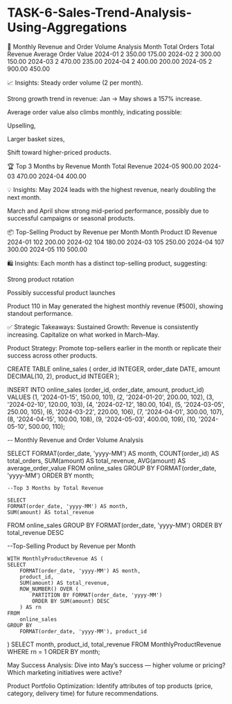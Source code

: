 # TASK-6-Sales-Trend-Analysis-Using-Aggregations

📅 Monthly Revenue and Order Volume Analysis
Month	Total Orders	Total Revenue	Average Order Value
2024-01	2	350.00	175.00
2024-02	2	300.00	150.00
2024-03	2	470.00	235.00
2024-04	2	400.00	200.00
2024-05	2	900.00	450.00

📈 Insights:
Steady order volume (2 per month).

Strong growth trend in revenue: Jan → May shows a 157% increase.

Average order value also climbs monthly, indicating possible:

Upselling,

Larger basket sizes,

Shift toward higher-priced products.

🏆 Top 3 Months by Revenue
Month	Total Revenue
2024-05	900.00
2024-03	470.00
2024-04	400.00

💡 Insights:
May 2024 leads with the highest revenue, nearly doubling the next month.

March and April show strong mid-period performance, possibly due to successful campaigns or seasonal products.

📦 Top-Selling Product by Revenue per Month
Month	Product ID	Revenue
2024-01	102	200.00
2024-02	104	180.00
2024-03	105	250.00
2024-04	107	300.00
2024-05	110	500.00

🛍️ Insights:
Each month has a distinct top-selling product, suggesting:

Strong product rotation

Possibly successful product launches

Product 110 in May generated the highest monthly revenue (₹500), showing standout performance.

✅ Strategic Takeaways:
Sustained Growth: Revenue is consistently increasing. Capitalize on what worked in March–May.

Product Strategy: Promote top-sellers earlier in the month or replicate their success across other products.

CREATE TABLE online_sales (
    order_id INTEGER,
    order_date DATE,
    amount DECIMAL(10, 2),
    product_id INTEGER
);

INSERT INTO online_sales (order_id, order_date, amount, product_id) VALUES
(1, '2024-01-15', 150.00, 101),
(2, '2024-01-20', 200.00, 102),
(3, '2024-02-10', 120.00, 103),
(4, '2024-02-12', 180.00, 104),
(5, '2024-03-05', 250.00, 105),
(6, '2024-03-22', 220.00, 106),
(7, '2024-04-01', 300.00, 107),
(8, '2024-04-15', 100.00, 108),
(9, '2024-05-03', 400.00, 109),
(10, '2024-05-10', 500.00, 110);

-- Monthly Revenue and Order Volume Analysis

SELECT 
    FORMAT(order_date, 'yyyy-MM') AS month, 
    COUNT(order_id) AS total_orders,
    SUM(amount) AS total_revenue,
    AVG(amount) AS average_order_value
FROM 
    online_sales
GROUP BY 
    FORMAT(order_date, 'yyyy-MM')
ORDER BY 
    month;

	--Top 3 Months by Total Revenue

	SELECT 
    FORMAT(order_date, 'yyyy-MM') AS month,      
    SUM(amount) AS total_revenue
FROM 
    online_sales
GROUP BY 
    FORMAT(order_date, 'yyyy-MM')
ORDER BY 
    total_revenue DESC

--Top-Selling Product by Revenue per Month


	WITH MonthlyProductRevenue AS (
    SELECT 
        FORMAT(order_date, 'yyyy-MM') AS month,
        product_id,
        SUM(amount) AS total_revenue,
        ROW_NUMBER() OVER (
            PARTITION BY FORMAT(order_date, 'yyyy-MM') 
            ORDER BY SUM(amount) DESC
        ) AS rn
    FROM 
        online_sales
    GROUP BY 
        FORMAT(order_date, 'yyyy-MM'), product_id
)
SELECT 
    month,
    product_id,
    total_revenue
FROM 
    MonthlyProductRevenue
WHERE 
    rn = 1
ORDER BY 
    month;




May Success Analysis: Dive into May’s success — higher volume or pricing? Which marketing initiatives were active?

Product Portfolio Optimization: Identify attributes of top products (price, category, delivery time) for future recommendations.

